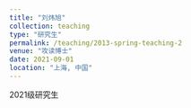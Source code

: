 ```yaml
---
title: "刘炜旭"
collection: teaching
type: "研究生"
permalink: /teaching/2013-spring-teaching-2
venue: "攻读博士"
date: 2021-09-01
location: "上海, 中国"
---
```

2021级研究生
